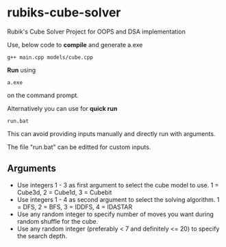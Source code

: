 # rubiks-cube-solver
Rubik's Cube Solver Project for OOPS and DSA implementation

Use, below code to **compile** and generate a.exe
```
g++ main.cpp models/cube.cpp
```

**Run** using
```
a.exe
```
on the command prompt.

Alternatively you can use for **quick run**
```
run.bat
```
This can avoid providing inputs manually and directly run with arguments. <br />

The file "run.bat" can be editted for custom inputs. <br />

## Arguments
* Use integers 1 - 3 as first argument to select the cube model to use. 1 = Cube3d, 2 = Cube1d, 3 = Cubebit <br />
* Use integers 1 - 4 as second argument to select the solving algorithm. 1 = DFS, 2 = BFS, 3 = IDDFS, 4 = IDASTAR <br />
* Use any random integer to specify number of moves you want during random shuffle for the cube. <br />
* Use any random integer (preferably < 7 and definitely <= 20) to specify the search depth. <br />
